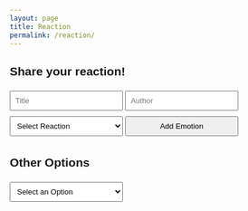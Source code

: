 ```yaml
---
layout: page 
title: Reaction
permalink: /reaction/
---
```

<style>
        body {
            font-family: Arial, sans-serif;
            margin: 20px;
        }
        form {
            margin-bottom: 20px;
        }
        input, select, button {
            margin: 5px 0;
            padding: 8px;
            width: 200px;
        }
        .results {
            margin-top: 20px;
        }
        .emotion-item {
            margin: 5px 0;
            padding: 10px;
            border: 1px solid #ccc;
            border-radius: 5px;
        }
</style>

<!-- User ID (hidden for now) -->
<input type="hidden" id="userId" value="1"> <!-- Example user ID; replace with dynamic value -->

<!-- Add Emotion Form -->
<h2>Share your reaction!</h2>
<form id="addEmotionForm">
    <input type="text" placeholder="Title" id="addTitleId" required>
    <input type="text" placeholder="Author" id="addAuthorId" required>
    <select id="addReactionType" required>
        <option value="">Select Reaction</option>
        <option value="🎉">🎉 Celebration</option>
        <option value="👍">👍 Like</option>
        <option value="❤️">❤️ Love</option>
        <option value="😂">😂 Funny</option>
        <option value="😢">😢 Sad</option>
        <option value="🔥">🔥 Hot</option>
        <option value="😎">😎 Cool</option>
        <option value="🥳">🥳 Party</option>
        <option value="🤔">🤔 Thinking</option>
        <option value="💔">💔 Broken Heart</option>
        <option value="🎈">🎈 Balloon</option>
        <option value="🌟">🌟 Star</option>
        <option value="✨">✨ Sparkle</option>
        <option value="🍀">🍀 Lucky</option>
        <option value="🌈">🌈 Rainbow</option>
    </select>
    <button type="submit">Add Emotion</button>
</form>

<!-- Display Added Emotions -->
<div id="addedEmotions" class="results"></div>

<!-- Other Options -->
<h2>Other Options</h2>
<select id="otherOptionsDropdown">
    <option value="">Select an Option</option>
    <option value="getReactionsForTitle">Get Reactions for Title</option>
    <option value="getReactionsForUser">Get Reactions for User</option>
    <option value="updateEmotion">Update Emotion</option>
    <option value="deleteEmotion">Delete Emotion</option>
    <option value="resetReactions">Reset Reactions</option>
</select>

<!-- Get Reactions for Title -->
<div id="titleOptions" style="display: none;">
    <h3>Get Reactions for Title</h3>
    <input type="text" placeholder="Title" id="getTitleId">
    <button id="getReactionsForTitleButton">Get Reactions</button>
    <div id="titleResults" class="results"></div>
</div>

<!-- Get Reactions for User -->
<div id="userOptions" style="display: none;">
    <h3>Get Reactions for User</h3>
    <input type="number" placeholder="User ID" id="getUserId" value="1">
    <button id="getReactionsForUserButton">Get Reactions</button>
    <div id="userResults" class="results"></div>
</div>

<!-- Update Emotion -->
<div id="updateOptions" style="display: none;">
    <h3>Update Emotion</h3>
    <input type="number" placeholder="User ID" id="updateUserId" value="1" required>
    <input type="text" placeholder="Title" id="updateTitleId" required>
    <select id="updateReactionType" required>
        <option value="">Select New Reaction</option>
        <option value="🎉">🎉 Celebration</option>
        <option value="👍">👍 Like</option>
        <option value="❤️">❤️ Love</option>
        <option value="😂">😂 Funny</option>
        <option value="😢">😢 Sad</option>
        <option value="🔥">🔥 Hot</option>
        <option value="😎">😎 Cool</option>
        <option value="🥳">🥳 Party</option>
        <option value="🤔">🤔 Thinking</option>
        <option value="💔">💔 Broken Heart</option>
        <option value="🎈">🎈 Balloon</option>
        <option value="🌟">🌟 Star</option>
        <option value="✨">✨ Sparkle</option>
        <option value="🍀">🍀 Lucky</option>
        <option value="🌈">🌈 Rainbow</option>
    </select>
    <input type="text" placeholder="Author" id="updateAuthorIdUpdate" required>
    <button id="updateEmotionButton">Update Emotion</button>
</div>

<!-- Delete Emotion -->
<div id="deleteOptions" style="display: none;">
    <h3>Delete Emotion</h3>
    <input type="number" placeholder="User ID" id="deleteUserId" value="1" required>
    <input type="text" placeholder="Title" id="deleteTitleId" required>
    <button id="deleteEmotionButton">Delete Emotion</button>
</div>

<!-- Reset Reactions -->
<div id="resetOptions" style="display: none;">
    <h3>Reset All Reactions for User</h3>
    <input type="number" placeholder="User ID" id="resetUserId" value="1" required>
    <button id="resetReactionsButton">Reset Reactions</button>
</div>

<script type="module">
    import { pythonURI, fetchOptions } from '{{ site.baseurl }}/assets/js/api/config.js';
    // const API_URL = 'http://127.0.0.1:8504/api/emotion'; // Update with your API URL

    // Function to add emotion
    document.getElementById('addEmotionForm').addEventListener('submit', async (e) => {
        e.preventDefault();
        const userId = document.getElementById('userId').value; // Get logged in user ID
        const titleId = document.getElementById('addTitleId').value;
        const authorId = document.getElementById('addAuthorId').value;
        const reactionType = document.getElementById('addReactionType').value;

        try {
             const response = await fetch(`${pythonURI}/api/emotion`, {
                ...fetchOptions,
                method: 'POST',
                headers: {
                    'Content-Type': 'application/json',
                },
                body: JSON.stringify({ user_id: userId, title_id: titleId, author_id: authorId, reaction_type: reactionType }),
            });
            const result = await response.json();
            if (!response.ok) throw new Error(result.error || 'Failed to add emotion.');

            // Display the added emotion
            displayAddedEmotion(titleId, authorId, reactionType);
            clearAddEmotionForm();
            alert('Emotion added successfully!');
        } catch (error) {
            alert(error.message);
        }
    });

    // Function to display added emotion
    function displayAddedEmotion(titleId, authorId, reactionType) {
        const addedEmotionsDiv = document.getElementById('addedEmotions');
        const emotionItem = document.createElement('div');
        emotionItem.className = 'emotion-item';
        emotionItem.innerHTML = `Title: ${titleId}, Author: ${authorId}, Reaction: ${reactionType}`;
        addedEmotionsDiv.appendChild(emotionItem);
    }

    // Clear the add emotion form
    function clearAddEmotionForm() {
        document.getElementById('addTitleId').value = '';
        document.getElementById('addAuthorId').value = '';
        document.getElementById('addReactionType').value = '';
    }

    // Handle other options selection
    document.getElementById('otherOptionsDropdown').addEventListener('change', (e) => {
        const selectedOption = e.target.value;

        document.getElementById('titleOptions').style.display = 'none';
        document.getElementById('userOptions').style.display = 'none';
        document.getElementById('updateOptions').style.display = 'none';
        document.getElementById('deleteOptions').style.display = 'none';
        document.getElementById('resetOptions').style.display = 'none';

        if (selectedOption === 'getReactionsForTitle') {
            document.getElementById('titleOptions').style.display = 'block';
        } else if (selectedOption === 'getReactionsForUser') {
            document.getElementById('userOptions').style.display = 'block';
        } else if (selectedOption === 'updateEmotion') {
            document.getElementById('updateOptions').style.display = 'block';
        } else if (selectedOption === 'deleteEmotion') {
            document.getElementById('deleteOptions').style.display = 'block';
        } else if (selectedOption === 'resetReactions') {
            document.getElementById('resetOptions').style.display = 'block';
        }
    });

    // Get Reactions for Title
    document.getElementById('getReactionsForTitleButton').addEventListener('click', async () => {
        const titleId = document.getElementById('getTitleId').value;

        try {
             const response = await fetch(`${pythonURI}/api/emotion/${titleId}`);
            const result = await response.json();
            const titleResultsDiv = document.getElementById('titleResults');

            titleResultsDiv.innerHTML = ''; // Clear previous results
            if (response.ok) {
                result.emotions.forEach(emotion => {
                    const emotionItem = document.createElement('div');
                    emotionItem.innerHTML = `User ID: ${emotion.user_id}, Reaction: ${emotion.reaction_type}`;
                    titleResultsDiv.appendChild(emotionItem);
                });
            } else {
                titleResultsDiv.innerHTML = result.error || 'Error fetching reactions.';
            }
        } catch (error) {
            alert(error.message);
        }
    });

    // Get Reactions for User
    document.getElementById('getReactionsForUserButton').addEventListener('click', async () => {
        const userId = document.getElementById('getUserId').value;

        try {
            const response = await fetch(`${pythonURI}/api/emotion/user/${userId}`);
            const result = await response.json();
            const userResultsDiv = document.getElementById('userResults');

            userResultsDiv.innerHTML = ''; // Clear previous results
            if (response.ok) {
                result.emotions.forEach(emotion => {
                    const emotionItem = document.createElement('div');
                    emotionItem.innerHTML = `Title: ${emotion.title_id}, Reaction: ${emotion.reaction_type}`;
                    userResultsDiv.appendChild(emotionItem);
                });
            } else {
                userResultsDiv.innerHTML = result.error || 'Error fetching reactions.';
            }
        } catch (error) {
            alert(error.message);
        }
    });

    // Update Emotion
    document.getElementById('updateEmotionButton').addEventListener('click', async () => {
        const userId = document.getElementById('updateUserId').value;
        const titleId = document.getElementById('updateTitleId').value;
        const reactionType = document.getElementById('updateReactionType').value;
        const authorId = document.getElementById('updateAuthorIdUpdate').value;

        try {
            const response = await fetch(`${pythonURI}/api/emotion/update`, {
                ...fetchOptions,
                method: 'PUT',
                headers: {
                    'Content-Type': 'application/json',
                },
                body: JSON.stringify({ user_id: userId, title_id: titleId, reaction_type: reactionType, author_id: authorId }),
            });
            const result = await response.json();
            if (!response.ok) throw new Error(result.error || 'Failed to update emotion.');

            alert(result.message || 'Emotion updated successfully!');
        } catch (error) {
            alert(error.message);
        }
    });

    // Delete Emotion
    document.getElementById('deleteEmotionButton').addEventListener('click', async () => {
        const userId = document.getElementById('deleteUserId').value;
        const titleId = document.getElementById('deleteTitleId').value;

        try {
            const response = await fetch(`${pythonURI}/api/emotion/delete`, {
                ...fetchOptions,
                method: 'DELETE',
                headers: {
                    'Content-Type': 'application/json',
                },
                body: JSON.stringify({ user_id: userId, title_id: titleId }),
            });
            const result = await response.json();
            if (!response.ok) throw new Error(result.error || 'Failed to delete emotion.');

            alert(result.message || 'Emotion deleted successfully!');
        } catch (error) {
            alert(error.message);
        }
    });

     // Reset Reactions
    document.getElementById('resetReactionsButton').addEventListener('click', async () => {
        const userId = document.getElementById('resetUserId').value;

        try {
            const response = await fetch(`${pythonURI}/api/emotion/reset_reactions/${userId}`, {
                ...fetchOptions,
                method: 'DELETE',
            });

            const result = await response.json();
            if (!response.ok) throw new Error(result.error || 'Failed to reset reactions.');

            alert(result.message || 'All reactions reset successfully!');
        } catch (error) {
            alert(error.message);
        }
    });
</script>
